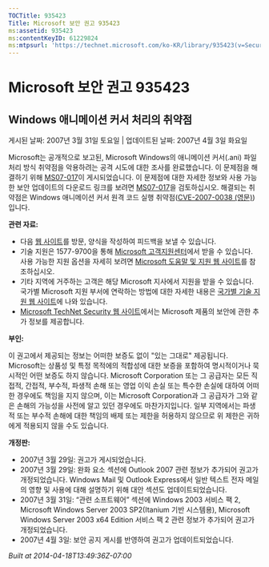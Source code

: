 ```yaml
---
TOCTitle: 935423
Title: Microsoft 보안 권고 935423
ms:assetid: 935423
ms:contentKeyID: 61229824
ms:mtpsurl: 'https://technet.microsoft.com/ko-KR/library/935423(v=Security.10)'
---
```




Microsoft 보안 권고 935423
==========================

Windows 애니메이션 커서 처리의 취약점
-------------------------------------

게시된 날짜: 2007년 3월 31일 토요일 | 업데이트된 날짜: 2007년 4월 3일 화요일

Microsoft는 공개적으로 보고된, Microsoft Windows의 애니메이션 커서(.ani) 파일 처리 방식 취약점을 악용하려는 공격 시도에 대한 조사를 완료했습니다. 이 문제점을 해결하기 위해 [MS07-017](https://technet.microsoft.com/security/bulletin/ms07-017)이 게시되었습니다. 이 문제점에 대한 자세한 정보와 사용 가능한 보안 업데이트의 다운로드 링크를 보려면 [MS07-017](https://technet.microsoft.com/security/bulletin/ms07-017)을 검토하십시오. 해결되는 취약점은 Windows 애니메이션 커서 원격 코드 실행 취약점([CVE-2007-0038 (영문)](https://www.cve.mitre.org/cgi-bin/cvename.cgi?name=cve-2007-0038))입니다.

**관련 자료:**

-   다음 [웹 사이트](https://support.microsoft.com/common/survey.aspx?scid=sw;en;1257&amp;showpage=1&amp;ws=technet&amp;sd=tech)를 방문, 양식을 작성하여 피드백을 보낼 수 있습니다.
-   기술 지원은 1577-9700을 통해 [Microsoft 고객지원센터](https://go.microsoft.com/fwlink/?linkid=21131)에서 받을 수 있습니다. 사용 가능한 지원 옵션을 자세히 보려면 [Microsoft 도움말 및 지원 웹 사이트](https://support.microsoft.com/)를 참조하십시오.
-   기타 지역에 거주하는 고객은 해당 Microsoft 지사에서 지원을 받을 수 있습니다. 국가별 Microsoft 지원 부서에 연락하는 방법에 대한 자세한 내용은 [국가별 기술 지원 웹 사이트](https://go.microsoft.com/fwlink/?linkid=21155)에 나와 있습니다.
-   [Microsoft TechNet Security 웹 사이트](https://www.microsoft.com/korea/technet/security/)에서는 Microsoft 제품의 보안에 관한 추가 정보를 제공합니다.

**부인:**

이 권고에서 제공되는 정보는 어떠한 보증도 없이 "있는 그대로" 제공됩니다. Microsoft는 상품성 및 특정 목적에의 적합성에 대한 보증을 포함하여 명시적이거나 묵시적인 어떤 보증도 하지 않습니다. Microsoft Corporation 또는 그 공급자는 모든 직접적, 간접적, 부수적, 파생적 손해 또는 영업 이익 손실 또는 특수한 손실에 대하여 어떠한 경우에도 책임을 지지 않으며, 이는 Microsoft Corporation과 그 공급자가 그와 같은 손해의 가능성을 사전에 알고 있던 경우에도 마찬가지입니다. 일부 지역에서는 파생적 또는 부수적 손해에 대한 책임의 배제 또는 제한을 허용하지 않으므로 위 제한은 귀하에게 적용되지 않을 수도 있습니다.

**개정판:**

-   2007년 3월 29일: 권고가 게시되었습니다.
-   2007년 3월 29일: 완화 요소 섹션에 Outlook 2007 관련 정보가 추가되어 권고가 개정되었습니다. Windows Mail 및 Outlook Express에서 일반 텍스트 전자 메일의 영향 및 사용에 대해 설명하기 위해 대안 섹션도 업데이트되었습니다.
-   2007년 3월 31일: “관련 소프트웨어” 섹션에 Windows 2003 서비스 팩 2, Microsoft Windows Server 2003 SP2(Itanium 기반 시스템용), Microsoft Windows Server 2003 x64 Edition 서비스 팩 2 관련 정보가 추가되어 권고가 개정되었습니다.
-   2007년 4월 3일: 보안 공지 게시를 반영하여 권고가 업데이트되었습니다.

*Built at 2014-04-18T13:49:36Z-07:00*
